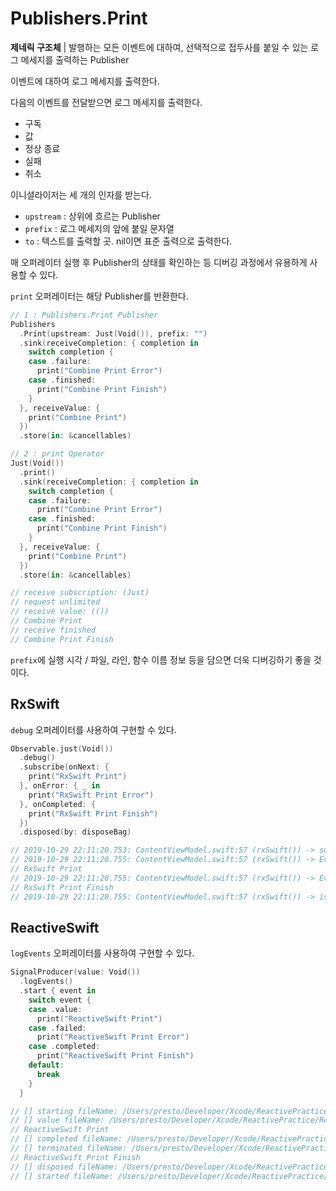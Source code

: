 # Publishers.Print

**제네릭 구조체** | 발행하는 모든 이벤트에 대하여, 선택적으로 접두사를 붙일 수 있는 로그 메세지를 출력하는 Publisher

이벤트에 대하여 로그 메세지를 출력한다.

다음의 이벤트를 전달받으면 로그 메세지를 출력한다.

- 구독
- 값
- 정상 종료
- 실패
- 취소

이니셜라이저는 세 개의 인자를 받는다.

- `upstream` : 상위에 흐르는 Publisher
- `prefix` : 로그 메세지의 앞에 붙일 문자열
- `to` : 텍스트를 출력할 곳. nil이면 표준 출력으로 출력한다.

매 오퍼레이터 실행 후 Publisher의 상태를 확인하는 등 디버깅 과정에서 유용하게 사용할 수 있다.

`print` 오퍼레이터는 해당 Publisher를 반환한다.

```swift
// 1 : Publishers.Print Publisher
Publishers
  .Print(upstream: Just(Void()), prefix: "")
  .sink(receiveCompletion: { completion in
    switch completion {
    case .failure:
      print("Combine Print Error")
    case .finished:
      print("Combine Print Finish")
    }
  }, receiveValue: {
    print("Combine Print")
  })
  .store(in: &cancellables)

// 2 : print Operator
Just(Void())
  .print()
  .sink(receiveCompletion: { completion in
    switch completion {
    case .failure:
      print("Combine Print Error")
    case .finished:
      print("Combine Print Finish")
    }
  }, receiveValue: {
    print("Combine Print")
  })
  .store(in: &cancellables)

// receive subscription: (Just)
// request unlimited
// receive value: (())
// Combine Print
// receive finished
// Combine Print Finish
```

`prefix`에 실행 시각 / 파일, 라인, 함수 이름 정보 등을 담으면 더욱 디버깅하기 좋을 것이다.

## RxSwift

`debug` 오퍼레이터를 사용하여 구현할 수 있다.

```swift
Observable.just(Void())
  .debug()
  .subscribe(onNext: {
    print("RxSwift Print")
  }, onError: { _ in
    print("RxSwift Print Error")
  }, onCompleted: {
    print("RxSwift Print Finish")
  })
  .disposed(by: disposeBag)

// 2019-10-29 22:11:20.753: ContentViewModel.swift:57 (rxSwift()) -> subscribed
// 2019-10-29 22:11:20.755: ContentViewModel.swift:57 (rxSwift()) -> Event next(())
// RxSwift Print
// 2019-10-29 22:11:20.755: ContentViewModel.swift:57 (rxSwift()) -> Event completed
// RxSwift Print Finish
// 2019-10-29 22:11:20.755: ContentViewModel.swift:57 (rxSwift()) -> isDisposed
```

## ReactiveSwift

`logEvents` 오퍼레이터를 사용하여 구현할 수 있다.

```swift
SignalProducer(value: Void())
  .logEvents()
  .start { event in
    switch event {
    case .value:
      print("ReactiveSwift Print")
    case .failed:
      print("ReactiveSwift Print Error")
    case .completed:
      print("ReactiveSwift Print Finish")
    default:
      break
    }
  }

// [] starting fileName: /Users/presto/Developer/Xcode/ReactivePractice/ReactivePractice/ContentViewModel.swift, functionName: reactiveSwift(), lineNumber: 71
// [] value fileName: /Users/presto/Developer/Xcode/ReactivePractice/ReactivePractice/ContentViewModel.swift, functionName: reactiveSwift(), lineNumber: 71
// ReactiveSwift Print
// [] completed fileName: /Users/presto/Developer/Xcode/ReactivePractice/ReactivePractice/ContentViewModel.swift, functionName: reactiveSwift(), lineNumber: 71
// [] terminated fileName: /Users/presto/Developer/Xcode/ReactivePractice/ReactivePractice/ContentViewModel.swift, functionName: reactiveSwift(), lineNumber: 71
// ReactiveSwift Print Finish
// [] disposed fileName: /Users/presto/Developer/Xcode/ReactivePractice/ReactivePractice/ContentViewModel.swift, functionName: reactiveSwift(), lineNumber: 71
// [] started fileName: /Users/presto/Developer/Xcode/ReactivePractice/ReactivePractice/ContentViewModel.swift, functionName: reactiveSwift(), lineNumber: 71
```


